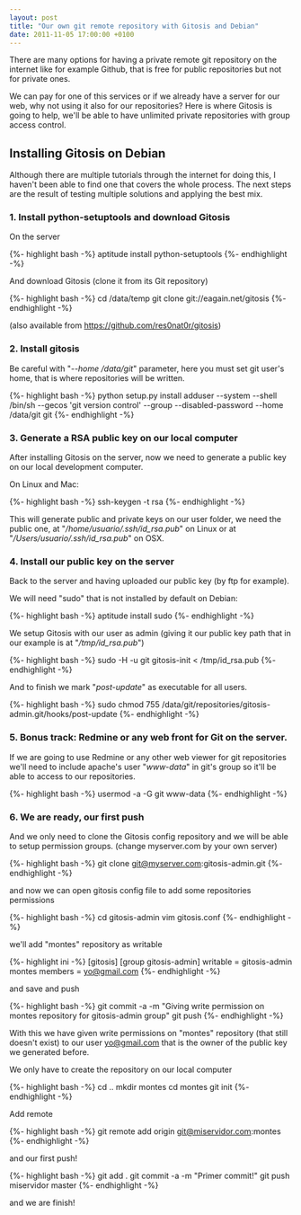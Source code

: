 ```yaml
---
layout: post
title: "Our own git remote repository with Gitosis and Debian"
date: 2011-11-05 17:00:00 +0100
---
```

There are many options for having a private remote git repository on the internet like for example Github, that is free for public repositories but not for private ones.

We can pay for one of this services or if we already have a server for our web, why not using it also for our repositories? Here is where Gitosis is going to help, we'll be able to have unlimited private repositories with group access control.

## Installing Gitosis on Debian

Although there are multiple tutorials through the internet for doing this, I haven't been able to find one that covers the whole process. The next steps are the result of testing multiple solutions and applying the best mix.

### 1. Install python-setuptools and download Gitosis

On the server

{%- highlight bash -%}
aptitude install python-setuptools
{%- endhighlight -%}

And download Gitosis (clone it from its Git repository)

{%- highlight bash -%}
cd /data/temp
git clone git://eagain.net/gitosis
{%- endhighlight -%}

(also available from https://github.com/res0nat0r/gitosis)

### 2. Install gitosis

Be careful with "_--home /data/git_" parameter, here you must set git user's home, that is where repositories will be written.

{%- highlight bash -%}
python setup.py install
adduser --system --shell /bin/sh --gecos 'git version control' --group --disabled-password --home /data/git git
{%- endhighlight -%}

### 3. Generate a RSA public key on our local computer

After installing Gitosis on the server, now we need to generate a public key on our local development computer.

On Linux and Mac:

{%- highlight bash -%}
ssh-keygen -t rsa
{%- endhighlight -%}

This will generate public and private keys on our user folder, we need the public one, at "_/home/usuario/.ssh/id_rsa.pub_" on Linux or at "_/Users/usuario/.ssh/id_rsa.pub_" on OSX.

### 4. Install our public key on the server

Back to the server and having uploaded our public key (by ftp for example).

We will need "sudo" that is not installed by default on Debian:

{%- highlight bash -%}
aptitude install sudo
{%- endhighlight -%}

We setup Gitosis with our user as admin (giving it our public key path that in our example is at "_/tmp/id_rsa.pub_")

{%- highlight bash -%}
sudo -H -u git gitosis-init < /tmp/id_rsa.pub
{%- endhighlight -%}

And to finish we mark "_post-update_" as executable for all users.

{%- highlight bash -%}
sudo chmod 755 /data/git/repositories/gitosis-admin.git/hooks/post-update
{%- endhighlight -%}

### 5. Bonus track: Redmine or any web front for Git on the server.

If we are going to use Redmine or any other web viewer for git repositories we'll need to include apache's user "_www-data_" in git's group so it'll be able to access to our repositories.

{%- highlight bash -%}
usermod -a -G git www-data
{%- endhighlight -%}

### 6. We are ready, our first push

And we only need to clone the Gitosis config repository and we will be able to setup permission groups. (change myserver.com by your own server)

{%- highlight bash -%}
git clone git@myserver.com:gitosis-admin.git
{%- endhighlight -%}

and now we can open gitosis config file to add some repositories permissions

{%- highlight bash -%}
cd gitosis-admin
vim gitosis.conf
{%- endhighlight -%}

we'll add "montes" repository as writable

{%- highlight ini -%}
[gitosis]
  [group gitosis-admin]
  writable = gitosis-admin montes
  members = yo@gmail.com
{%- endhighlight -%}

and save and push

{%- highlight bash -%}
git commit -a -m "Giving write permission on montes repository for gitosis-admin group"
git push
{%- endhighlight -%}

With this we have given write permissions on "montes" repository (that still doesn't exist) to our user yo@gmail.com that is the owner of the public key we generated before.

We only have to create the repository on our local computer

{%- highlight bash -%}
cd ..
mkdir montes
cd montes
git init
{%- endhighlight -%}

Add remote

{%- highlight bash -%}
git remote add origin git@miservidor.com:montes
{%- endhighlight -%}

and our first push!

{%- highlight bash -%}
git add .
git commit -a -m "Primer commit!"
git push miservidor master
{%- endhighlight -%}

and we are finish!
